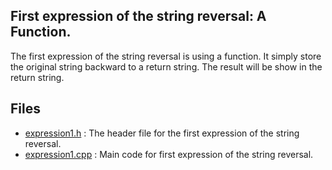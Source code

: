 ## First expression of the string reversal: A Function.

The first expression of the string reversal is using a function. It simply store the original string backward to a return string. The result will be show in the return string.

## Files
* [expression1.h](./expression1.h) : The header file for the first expression of the string reversal. 
* [expression1.cpp](./expression1.cpp) : Main code for first expression of the string reversal. 
